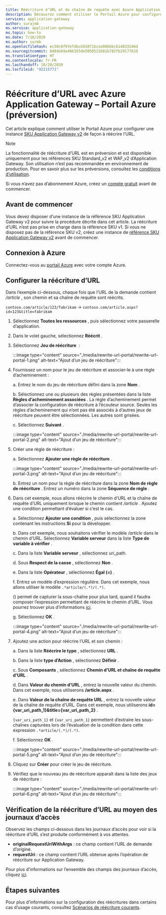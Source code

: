 ```yaml
---
title: Réécriture d’URL et de chaîne de requête avec Azure Application Gateway – Portail Azure
description: Découvrez comment utiliser le Portail Azure pour configurer une passerelle Azure Application Gateway de façon à réécrire l’URL et la chaîne de requête.
services: application-gateway
author: surajmb
ms.service: application-gateway
ms.topic: how-to
ms.date: 7/16/2020
ms.author: surmb
ms.openlocfilehash: ec58c6f97efdbcb91071bcea98bbbc614833246d
ms.sourcegitcommit: 8d8deb9a406165de5050522681b782fb2917762d
ms.translationtype: HT
ms.contentlocale: fr-FR
ms.lasthandoff: 10/20/2020
ms.locfileid: "92215771"
---
```

# <a name="rewrite-url-with-azure-application-gateway---azure-portal-preview"></a>Réécriture d’URL avec Azure Application Gateway – Portail Azure (préversion)

Cet article explique comment utiliser le Portail Azure pour configurer une instance [SKU Application Gateway v2](application-gateway-autoscaling-zone-redundant.md) de façon à réécrire l’URL.

>[!NOTE]
> La fonctionnalité de réécriture d’URL est en préversion et est disponible uniquement pour les références SKU Standard_v2 et WAF_v2 d’Application Gateway. Son utilisation n’est pas recommandée en environnement de production. Pour en savoir plus sur les préversions, consultez les [conditions d’utilisation](https://azure.microsoft.com/support/legal/preview-supplemental-terms/).

Si vous n’avez pas d’abonnement Azure, créez un [compte gratuit](https://azure.microsoft.com/free/?WT.mc_id=A261C142F) avant de commencer.

## <a name="before-you-begin"></a>Avant de commencer

Vous devez disposer d’une instance de la référence SKU Application Gateway v2 pour suivre la procédure décrite dans cet article. La réécriture d’URL n’est pas prise en charge dans la référence SKU v1. Si vous ne disposez pas de la référence SKU v2, créez une instance de [référence SKU Application Gateway v2](tutorial-autoscale-ps.md) avant de commencer.

## <a name="sign-in-to-azure"></a>Connexion à Azure

Connectez-vous au [portail Azure](https://portal.azure.com/) avec votre compte Azure.

## <a name="configure-url-rewrite"></a>Configurer la réécriture d’URL

Dans l’exemple ci-dessous, chaque fois que l’URL de la demande contient */article* , son chemin et sa chaîne de requête sont réécrits.

`contoso.com/article/123/fabrikam` -> `contoso.com/article.aspx?id=123&title=fabrikam`

1. Sélectionnez **Toutes les ressources** , puis sélectionnez votre passerelle d’application.

2. Dans le volet gauche, sélectionnez **Réécrit** .

3. Sélectionnez **Jeu de réécriture**  :

    :::image type="content" source="./media/rewrite-url-portal/rewrite-url-portal-1.png" alt-text="Ajout d’un jeu de réécriture":::

4. Fournissez un nom pour le jeu de réécriture et associer-le à une règle d’acheminement :

    a. Entrez le nom du jeu de réécriture défini dans la zone **Nom** .
    
    b. Sélectionnez une ou plusieurs des règles présentées dans la liste **Règles d’acheminement associées** . La règle d’acheminement permet d’associer la configuration de réécriture à l’écouteur source. Seules les règles d’acheminement qui n’ont pas été associés à d’autres jeux de réécriture peuvent être sélectionnées. Les autres sont grisées.
    
    c. Sélectionnez **Suivant** .
    
    :::image type="content" source="./media/rewrite-url-portal/rewrite-url-portal-2.png" alt-text="Ajout d’un jeu de réécriture":::

5. Créer une règle de réécriture :

    a. Sélectionnez **Ajouter une règle de réécriture** .
    
    :::image type="content" source="./media/rewrite-url-portal/rewrite-url-portal-3.png" alt-text="Ajout d’un jeu de réécriture":::
    
    b. Entrez un nom pour la règle de réécriture dans la zone **Nom de règle de réécriture** . Entrez un numéro dans la zone **Séquence de règle** .

6. Dans cet exemple, nous allons réécrire le chemin d’URL et la chaîne de requête d’URL uniquement lorsque le chemin contient */article* . Ajoutez une condition permettant d’évaluer si c’est le cas.

    a. Sélectionnez **Ajouter une condition** , puis sélectionnez la zone contenant les instructions **Si** pour la développer.
    
    b. Dans cet exemple, nous souhaitons vérifier le modèle */article* dans le chemin d’URL. Sélectionnez **Variable serveur** dans la liste **Type de variable à vérifier** .
    
    c. Dans la liste **Variable serveur** , sélectionnez uri_path.
    
    d. Sous **Respect de la casse** , sélectionnez **Non** .
    
    e. Dans la liste **Opérateur** , sélectionnez **Égal (=)** .
    
    f. Entrez un modèle d’expression régulière. Dans cet exemple, nous allons utiliser le modèle `.*article/(.*)/(.*)`.
    
      () permet de capturer la sous-chaîne pour plus tard, quand il faudra composer l’expression permettant de réécrire le chemin d’URL. Vous pourrez trouver plus d’informations [ici](rewrite-http-headers-url.md#capturing).

    g. Sélectionnez **OK** .

    :::image type="content" source="./media/rewrite-url-portal/rewrite-url-portal-4.png" alt-text="Ajout d’un jeu de réécriture":::

 

7. Ajoutez une action pour réécrire l’URL et son chemin :

   a. Dans la liste **Réécrire le type** , sélectionnez **URL** .

   b. Dans la liste **type d’Action** , sélectionnez **Définir** .

   c. Sous **Composants** , sélectionnez **Chemin d’URL et chaîne de requête d’URL** .

   d. Dans **Valeur du chemin d’URL** , entrez la nouvelle valeur du chemin. Dans cet exemple, nous utiliserons **/article.aspx** . 

   e. Dans **Valeur de la chaîne de requête URL** , entrez la nouvelle valeur de la chaîne de requête d’URL. Dans cet exemple, nous utiliserons **id={var_uri_path_1}&title={var_uri_path_2}** .
    
    `{var_uri_path_1}` et `{var_uri_path_1}` permettent d’extraire les sous-chaînes capturées lors de l’évaluation de la condition dans cette expression `.*article/(.*)/(.*)`.
    
   f. Sélectionnez **OK** .

    :::image type="content" source="./media/rewrite-url-portal/rewrite-url-portal-5.png" alt-text="Ajout d’un jeu de réécriture":::

8. Cliquez sur **Créer** pour créer le jeu de réécriture.

9. Vérifiez que le nouveau jeu de réécriture apparaît dans la liste des jeux de réécriture :

    :::image type="content" source="./media/rewrite-url-portal/rewrite-url-portal-6.png" alt-text="Ajout d’un jeu de réécriture":::

## <a name="verify-url-rewrite-through-access-logs"></a>Vérification de la réécriture d’URL au moyen des journaux d’accès

Observez les champs ci-dessous dans les journaux d’accès pour voir si la réécriture d’URL s’est produite conformément à vos attentes.

* **originalRequestUriWithArgs** : ce champ contient l’URL de demande d’origine.
* **requestUri** : ce champ contient l’URL obtenue après l’opération de réécriture sur Application Gateway.

Pour plus d’informations sur l’ensemble des champs des journaux d’accès, cliquez [ici](application-gateway-diagnostics.md#for-application-gateway-and-waf-v2-sku).

##  <a name="next-steps"></a>Étapes suivantes

Pour plus d’informations sur la configuration des réécritures dans certains cas d’usage courants, consultez [Scénarios de réécriture courants](rewrite-http-headers.md).
